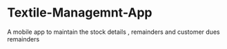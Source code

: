 # Textile-Managemnt-App
A mobile app to maintain the stock details , remainders and customer dues remainders
